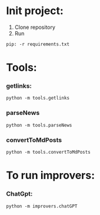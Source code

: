 # Init project:

1. Clone repository
2. Run

```
pip: -r requirements.txt
```

# Tools:

### getlinks:

```
python -m tools.getlinks
```

### parseNews

```
python -m tools.parseNews
```

### convertToMdPosts

```
python -m tools.convertToMdPosts
```

# To run improvers:

### ChatGpt:

```
python -m improvers.chatGPT
```
